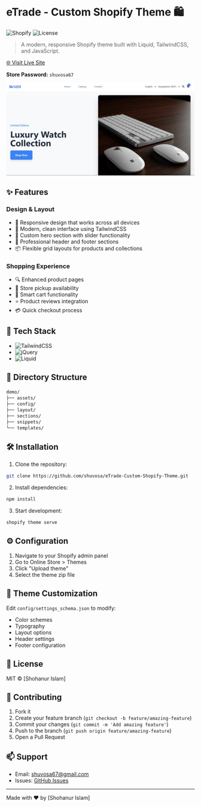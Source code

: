 # eTrade - Custom Shopify Theme 🛍️

![Shopify](https://img.shields.io/badge/Shopify-Theme-7AB55C)
![License](https://img.shields.io/badge/license-MIT-blue.svg)

> A modern, responsive Shopify theme built with Liquid, TailwindCSS, and JavaScript.


[🌐 Visit Live Site](https://sk1223.myshopify.com/)

**Store Password:** `shuvosa67`

![Sketch Illustration](./assets/screenshot.png)
## ✨ Features

### Design & Layout
- 🎨 Responsive design that works across all devices
- 📱 Modern, clean interface using TailwindCSS
- 🎯 Custom hero section with slider functionality
- 📑 Professional header and footer sections
- 📦 Flexible grid layouts for products and collections

### Shopping Experience
- 🔍 Enhanced product pages
- 🏪 Store pickup availability
- 🛒 Smart cart functionality
- ⭐ Product reviews integration
- 💳 Quick checkout process

## 🚀 Tech Stack

- ![TailwindCSS](https://img.shields.io/badge/TailwindCSS-v3.0-38B2AC)
- ![jQuery](https://img.shields.io/badge/jQuery-3.7.1-0769AD)
- ![Liquid](https://img.shields.io/badge/Liquid-Latest-67b8de)

## 📁 Directory Structure

```
demo/
├── assets/
├── config/
├── layout/
├── sections/
├── snippets/
└── templates/
```

## 🛠️ Installation

1. Clone the repository:
```bash
git clone https://github.com/shuvosa/eTrade-Custom-Shopify-Theme.git
```

2. Install dependencies:
```bash
npm install
```

3. Start development:
```bash
shopify theme serve
```

## ⚙️ Configuration

1. Navigate to your Shopify admin panel
2. Go to Online Store > Themes
3. Click "Upload theme"
4. Select the theme zip file

## 🎨 Theme Customization

Edit `config/settings_schema.json` to modify:

- Color schemes
- Typography
- Layout options
- Header settings
- Footer configuration

## 📝 License

MIT © [Shohanur Islam]

## 🤝 Contributing

1. Fork it
2. Create your feature branch (`git checkout -b feature/amazing-feature`)
3. Commit your changes (`git commit -m 'Add amazing feature'`)
4. Push to the branch (`git push origin feature/amazing-feature`)
5. Open a Pull Request

## 📫 Support

- Email: shuvosa67@gmail.com
- Issues: [GitHub Issues](https://github.com/shuvosa/eTrade-Custom-Shopify-Theme/issues)


---
Made with ❤️ by [Shohanur Islam]

